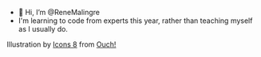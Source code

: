 - 👋 Hi, I’m @ReneMalingre
- I'm learning to code from experts this year, rather than teaching myself as I usually do.

Illustration by <a href="https://icons8.com/illustrations/author/zD2oqC8lLBBA">Icons 8</a> from <a href="https://icons8.com/illustrations">Ouch!</a>
